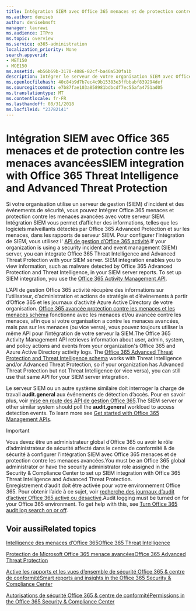 ```yaml
---
title: Intégration SIEM avec Office 365 menaces et de protection contre les menaces avancées
ms.author: deniseb
author: denisebmsft
manager: laurawi
ms.audience: ITPro
ms.topic: overview
ms.service: o365-administration
localization_priority: None
search.appverid:
- MET150
- MOE150
ms.assetid: eb56b69b-3170-4086-82cf-ba40a530fa1b
description: Intégrer le serveur de votre organisation SIEM avec Office 365 menaces et contre les menaces avancées avec l’API de gestion Office 365 activité.
ms.openlocfilehash: 40c84b9d7b7ec4c9b15383e3ffbbabf839294def
ms.sourcegitcommit: e7b87fae103a858981bdbcdf7ec55afa4751ad05
ms.translationtype: MT
ms.contentlocale: fr-FR
ms.lasthandoff: 08/31/2018
ms.locfileid: "23782141"
---
```

# <a name="siem-integration-with-office-365-threat-intelligence-and-advanced-threat-protection"></a><span data-ttu-id="768e6-103">Intégration SIEM avec Office 365 menaces et de protection contre les menaces avancées</span><span class="sxs-lookup"><span data-stu-id="768e6-103">SIEM integration with Office 365 Threat Intelligence and Advanced Threat Protection</span></span>

<span data-ttu-id="768e6-p101">Si votre organisation utilise un serveur de gestion (SIEM) d’incident et des événements de sécurité, vous pouvez intégrer Office 365 menaces et protection contre les menaces avancées avec votre serveur SIEM. Intégration SIEM vous permet d’afficher des informations, telles que les logiciels malveillants détectés par Office 365 Advanced Protection et sur les menaces, dans les rapports de serveur SIEM. Pour configurer l’intégration de SIEM, vous utilisez l' [API de gestion d’Office 365 activité](https://docs.microsoft.com/office/office-365-management-api/office-365-management-activity-api-reference).</span><span class="sxs-lookup"><span data-stu-id="768e6-p101">If your organization is using a security incident and event management (SIEM) server, you can integrate Office 365 Threat Intelligence and Advanced Threat Protection with your SIEM server. SIEM integration enables you to view information, such as malware detected by Office 365 Advanced Protection and Threat Intelligence, in your SIEM server reports. To set up SIEM integration, you use the [Office 365 Activity Management API](https://docs.microsoft.com/office/office-365-management-api/office-365-management-activity-api-reference).</span></span> 

<span data-ttu-id="768e6-p102">L’API de gestion Office 365 activité récupère des informations sur l’utilisateur, d’administration et actions de stratégie et d’événements à partir d’Office 365 et les journaux d’activité Azure Active Directory de votre organisation. [Office 365 avancée protection contre les menaces et les menaces schéma](https://docs.microsoft.com/office/office-365-management-api/office-365-management-activity-api-schema#office-365-advanced-threat-protection-and-threat-intelligence-schema) fonctionne avec les menaces et/ou avancée contre les menaces, afin que si votre organisation a contre les menaces avancées, mais pas sur les menaces (ou vice versa), vous pouvez toujours utiliser la même API pour l’intégration de votre serveur la SIEM.</span><span class="sxs-lookup"><span data-stu-id="768e6-p102">The Office 365 Activity Management API retrieves information about user, admin, system, and policy actions and events from your organization's Office 365 and Azure Active Directory activity logs. The [Office 365 Advanced Threat Protection and Threat Intelligence schema](https://docs.microsoft.com/office/office-365-management-api/office-365-management-activity-api-schema#office-365-advanced-threat-protection-and-threat-intelligence-schema) works with Threat Intelligence and/or Advanced Threat Protection, so if your organization has Advanced Threat Protection but not Threat Intelligence (or vice versa), you can still use that same API for your SIEM server integration.</span></span> 

<span data-ttu-id="768e6-p103">Le serveur SIEM ou un autre système similaire doit interroger la charge de travail **audit.general** aux événements de détection d’accès. Pour en savoir plus, voir [mise en route des API de gestion Office 365](https://docs.microsoft.com/office/office-365-management-api/get-started-with-office-365-management-apis).</span><span class="sxs-lookup"><span data-stu-id="768e6-p103">The SIEM server or other similar system should poll the **audit.general** workload to access detection events. To learn more see [Get started with Office 365 Management APIs](https://docs.microsoft.com/office/office-365-management-api/get-started-with-office-365-management-apis).</span></span> 

> [!IMPORTANT]
> <span data-ttu-id="768e6-111">Vous devez être un administrateur global d’Office 365 ou avoir le rôle d’administrateur de sécurité affecté dans le centre de conformité & de sécurité à configurer l’intégration SIEM avec Office 365 menaces et de protection contre les menaces avancées.</span><span class="sxs-lookup"><span data-stu-id="768e6-111">You must be an Office 365 global administrator or have the security administrator role assigned in the Security & Compliance Center to set up SIEM integration with Office 365 Threat Intelligence and Advanced Threat Protection.</span></span></br><span data-ttu-id="768e6-p104">Enregistrement d’audit doit être activée pour votre environnement Office 365. Pour obtenir l’aide à ce sujet, voir [recherche des journaux d’audit d’activer Office 365 activé ou désactivé](turn-audit-log-search-on-or-off.md).</span><span class="sxs-lookup"><span data-stu-id="768e6-p104">Audit logging must be turned on for your Office 365 environment. To get help with this, see [Turn Office 365 audit log search on or off](turn-audit-log-search-on-or-off.md).</span></span>

## <a name="related-topics"></a><span data-ttu-id="768e6-114">Voir aussi</span><span class="sxs-lookup"><span data-stu-id="768e6-114">Related topics</span></span>

[<span data-ttu-id="768e6-115">Intelligence des menaces d’Office 365</span><span class="sxs-lookup"><span data-stu-id="768e6-115">Office 365 Threat Intelligence</span></span>](office-365-ti.md)

[<span data-ttu-id="768e6-116">Protection de Microsoft Office 365 menace avancées</span><span class="sxs-lookup"><span data-stu-id="768e6-116">Office 365 Advanced Threat Protection</span></span>](office-365-atp.md)

[<span data-ttu-id="768e6-117">Active les rapports et les vues d’ensemble de sécurité Office 365 &amp; centre de conformité</span><span class="sxs-lookup"><span data-stu-id="768e6-117">Smart reports and insights in the Office 365 Security &amp; Compliance Center</span></span>](reports-and-insights-in-security-and-compliance.md)
  
[<span data-ttu-id="768e6-118">Autorisations de sécurité Office 365 &amp; centre de conformité</span><span class="sxs-lookup"><span data-stu-id="768e6-118">Permissions in the Office 365 Security &amp; Compliance Center</span></span>](permissions-in-the-security-and-compliance-center.md)
  

